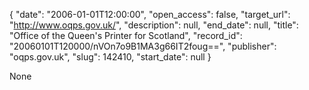 {
  "date": "2006-01-01T12:00:00", 
  "open_access": false, 
  "target_url": "http://www.oqps.gov.uk/", 
  "description": null, 
  "end_date": null, 
  "title": "Office of the Queen's Printer for Scotland", 
  "record_id": "20060101T120000/nVOn7o9B1MA3g66IT2foug==", 
  "publisher": "oqps.gov.uk", 
  "slug": 142410, 
  "start_date": null
}

None